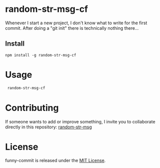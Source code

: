 # random-str-msg-cf

Whenever I start a new project, I don't know what to write for the first commit. After doing a "git init" there is technically nothing there...

## Install

```npm
npm install -g random-str-msg-cf
```

# Usage

```bash
 random-str-msg-cf
```

# Contributing

If someone wants to add or improve something, I invite you to collaborate directly in this repository: [random-str-msg](https://github.com/christefs/random-str-msg-cf)

# License

funny-commit is released under the [MIT License](https://opensource.org/licenses/MIT).
